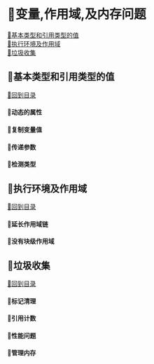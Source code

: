 <p id="title"></p>

# :strawberry:变量,作用域,及内存问题

<a href="#p1">:peach:基本类型和引用类型的值</a><br>
<a href="#p2">:peach:执行环境及作用域</a><br>
<a href="#p3">:peach:垃圾收集</a><br>
<p id="p1"></p>

## :banana:基本类型和引用类型的值 
<a href="#title">:sweet_potato:回到目录</a><br>
#### :corn:动态的属性
#### :corn:复制变量值
#### :corn:传递参数
#### :corn:检测类型
<p id="p2"></p>

## :banana:执行环境及作用域 
<a href="#title">:sweet_potato:回到目录</a><br>
#### :corn:延长作用域链
#### :corn:没有块级作用域
<p id="p3"></p>

## :banana:垃圾收集
<a href="#title">:sweet_potato:回到目录</a><br>
#### :corn:标记清理
#### :corn:引用计数
#### :corn:性能问题
#### :corn:管理内存
